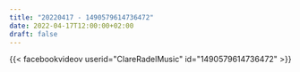 ```yaml
---
title: "20220417 - 1490579614736472"
date: 2022-04-17T12:00:00+02:00
draft: false
---
```


{{< facebookvideov userid="ClareRadelMusic" id="1490579614736472" >}}
